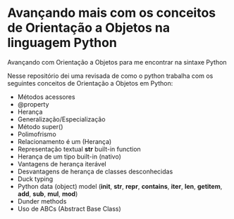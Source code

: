 # Avançando mais com os conceitos de Orientação a Objetos na linguagem Python

Avançando com Orientação a Objetos para me encontrar na sintaxe Python

Nesse repositório dei uma revisada de como o python trabalha com os seguintes conceitos de Orientação a Objetos em Python: 
  - Métodos acessores
  - @property
  - Herança
  - Generalização/Especialização
  - Método super()
  - Polimofrismo
  - Relacionamento é um (Herança)
  - Representação textual __str__ built-in function
  - Herança de um tipo built-in (nativo)
  - Vantagens de herança iterável
  - Desvantagens de herança de classes desconhecidas
  - Duck typing
  - Python data (object) model (__init__, __str__, __repr__, __contains__, __iter__, __len__, __getitem__, __add__, __sub__, __mul__, __mod__)
  - Dunder methods
  - Uso de ABCs (Abstract Base Class)